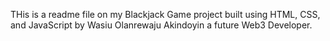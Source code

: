 THis is a readme file on my Blackjack Game project built using HTML, CSS, and JavaScript by Wasiu Olanrewaju Akindoyin a future Web3 Developer.